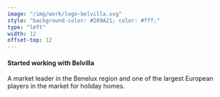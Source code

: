 ```yaml
---
image: "/img/work/logo-belvilla.svg"
style: "background-color: #289A21; color: #fff;"
type: "left"
width: 12
offset-top: 12
---
```

#### Started working with Belvilla
A market leader in the Benelux region and one of the largest European players in the market for holiday homes.
